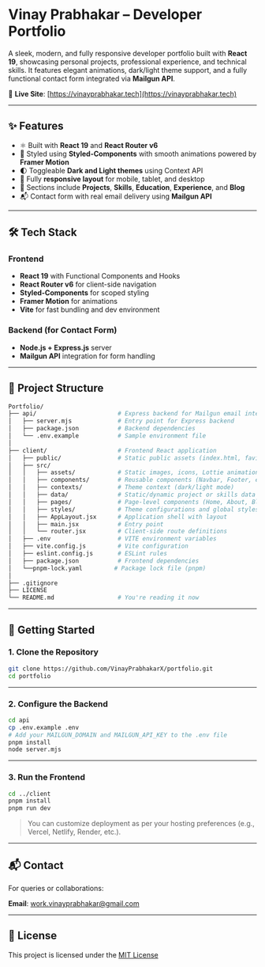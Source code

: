 # Vinay Prabhakar – Developer Portfolio

A sleek, modern, and fully responsive developer portfolio built with **React 19**, showcasing personal projects, professional experience, and technical skills. It features elegant animations, dark/light theme support, and a fully functional contact form integrated via **Mailgun API**.

🔗 **Live Site**: [https://vinayprabhakar.tech](https://vinayprabhakar.tech)

---

## ✨ Features

- ⚛️ Built with **React 19** and **React Router v6**
- 💅 Styled using **Styled-Components** with smooth animations powered by **Framer Motion**
- 🌓 Toggleable **Dark and Light themes** using Context API
- 📱 Fully **responsive layout** for mobile, tablet, and desktop
- 🧠 Sections include **Projects**, **Skills**, **Education**, **Experience**, and **Blog**
- 📬 Contact form with real email delivery using **Mailgun API**

---

## 🛠 Tech Stack

### Frontend

- **React 19** with Functional Components and Hooks
- **React Router v6** for client-side navigation
- **Styled-Components** for scoped styling
- **Framer Motion** for animations
- **Vite** for fast bundling and dev environment

### Backend (for Contact Form)

- **Node.js + Express.js** server
- **Mailgun API** integration for form handling

---

## 📁 Project Structure

```bash
Portfolio/
├── api/                       # Express backend for Mailgun email integration
│   ├── server.mjs             # Entry point for Express backend
│   ├── package.json           # Backend dependencies
│   └── .env.example           # Sample environment file
│
├── client/                    # Frontend React application
│   ├── public/                # Static public assets (index.html, favicon, etc.)
│   ├── src/
│   │   ├── assets/            # Static images, icons, Lottie animations
│   │   ├── components/        # Reusable components (Navbar, Footer, etc.)
│   │   ├── contexts/          # Theme context (dark/light mode)
│   │   ├── data/              # Static/dynamic project or skills data
│   │   ├── pages/             # Page-level components (Home, About, Blog, etc.)
│   │   ├── styles/            # Theme configurations and global styles
│   │   ├── AppLayout.jsx      # Application shell with layout
│   │   ├── main.jsx           # Entry point
│   │   └── router.jsx         # Client-side route definitions
│   ├── .env                   # VITE environment variables
│   ├── vite.config.js         # Vite configuration
│   ├── eslint.config.js       # ESLint rules
│   ├── package.json           # Frontend dependencies
│   └──pnpm-lock.yaml         # Package lock file (pnpm)
│
├── .gitignore
├── LICENSE
└── README.md                  # You're reading it now
```

---

## 🚀 Getting Started

### 1. Clone the Repository

```bash
git clone https://github.com/VinayPrabhakarX/portfolio.git
cd portfolio
```

---

### 2. Configure the Backend

```bash
cd api
cp .env.example .env
# Add your MAILGUN_DOMAIN and MAILGUN_API_KEY to the .env file
pnpm install
node server.mjs
```

---

### 3. Run the Frontend

```bash
cd ../client
pnpm install
pnpm run dev
```

> You can customize deployment as per your hosting preferences (e.g., Vercel, Netlify, Render, etc.).

---

## 📬 Contact

For queries or collaborations:

**Email**: [work.vinayprabhakar@gmail.com](mailto:work.vinayprabhakar@gmail.com)

---

## 📜 License

This project is licensed under the [MIT License](./LICENSE)

